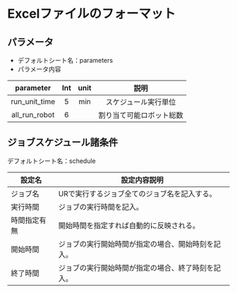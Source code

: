 # Excelファイルのフォーマット
## パラメータ
+ デフォルトシート名：parameters
+ パラメータ内容

|parameter    |Int |unit |説明                  |
|:-----------:|:--:|:---:|:-------------------:|
|run_unit_time|5   |min  |スケジュール実行単位   |
|all_run_robot|6   |     |割り当て可能ロボット総数|

## ジョブスケジュール諸条件
デフォルトシート名：schedule

|設定名      |設定内容説明                                |
|-----------|-------------------------------------------|
|ジョブ名    |URで実行するジョブ全てのジョブ名を記入する。　  |
|実行時間    |ジョブの実行時間を記入。                     |
|時間指定有無|開始時間を指定すれば自動的に反映される。        |
|開始時間   |ジョブの実行開始時間が指定の場合、開始時刻を記入。|
|終了時間   |ジョブの実行開始時間が指定の場合、終了時刻を記入。|
